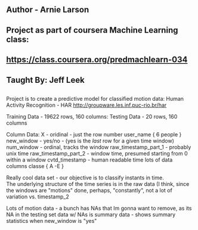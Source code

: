 ## 
## Author - Arnie Larson
##
## Project as part of coursera Machine Learning class:
## https://class.coursera.org/predmachlearn-034
## Taught By: Jeff Leek
##

Project is to create a predictive model for classified motion data:
Human Activity Recognition - HAR
http://groupware.les.inf.puc-rio.br/har

Training Data   - 19622 rows, 160 columns:
Testing Data    - 20 rows, 160 columns

Column Data:
X - oridinal - just the row number
user_name { 6 people }
new_window - yes/no - (yes is the *last* row for a given time window)
num_window - ordinal, tracks the window
raw_timestamp_part_1    - probably unix time
raw_timestamp_part_2    - window time, presumed starting from 0 within a window
cvtd_timestamp          - human readable time
lots of data columns
classe { A -E }


Really cool data set - our objective is to classify instants in time.  
The underlying structure of the time series is in the raw data
(I think, since the windows are "motions" done, perhaps, "constantly", 
 not a lot of variation vs. timestamp_2

Lots of motion data - a bunch has NAs that Im gonna want to remove, as its NA in the testing set
data w/ NAs is summary data - shows summary statistics when new_window is "yes"


